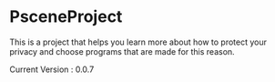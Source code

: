 # PsceneProject
This is a project that helps you learn more about how to protect your privacy and choose programs that are made for this reason.

Current Version : 0.0.7
